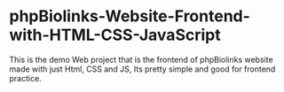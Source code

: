 # phpBiolinks-Website-Frontend-with-HTML-CSS-JavaScript
This is the demo Web project that is the frontend of phpBiolinks website made with just Html, CSS and JS, Its pretty simple and good for frontend practice.
